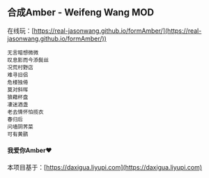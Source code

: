 ## 合成Amber - Weifeng Wang MOD

在线玩：[https://real-jasonwang.github.io/formAmber/](https://real-jasonwang.github.io/formAmber/))

```
无言暗想微微
叹息影而今添鬓丝
况荒村野店
难寻旧侣
危楼独倚
莫对斜晖
狼藉杯盘
凄迷酒盏
老去情怀怕揽衣
春归后
问墙阴荠菜
可有黄鹂
```

#### **我爱你Amber❤**


本项目基于：[https://daxigua.liyupi.com](https://daxigua.liyupi.com)
